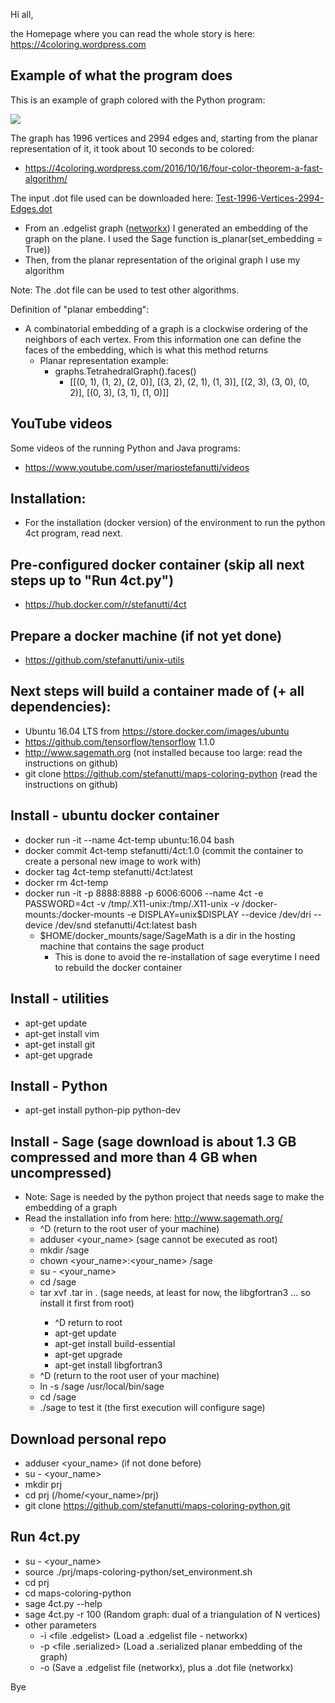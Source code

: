 Hi all,

the Homepage where you can read the whole story is here: https://4coloring.wordpress.com

## Example of what the program does

This is an example of graph colored with the Python program:
<p>
  <a href="https://github.com/stefanutti/maps-coloring-python/blob/master/graphs_created_and_colored/Test-1996-Vertices-2994-Edges.png">
    <img src="https://github.com/stefanutti/maps-coloring-python/blob/master/graphs_created_and_colored/Test-1996-Vertices-2994-Edges-small.png">
  </a>
</p>

The graph has 1996 vertices and 2994 edges and, starting from the planar representation of it, it took about 10 seconds to be colored:
- https://4coloring.wordpress.com/2016/10/16/four-color-theorem-a-fast-algorithm/

The input .dot file used can be downloaded here: <a href="https://github.com/stefanutti/maps-coloring-python/blob/master/graphs_created_and_colored/Test-1996-Vertices-2994-Edges.dot">Test-1996-Vertices-2994-Edges.dot</a>
- From an .edgelist graph (<a href="https://networkx.github.io/documentation/networkx-1.9.1/reference/readwrite.edgelist.html">networkx</a>) I generated an embedding of the graph on the plane. I used the Sage function is_planar(set_embedding = True)) 
- Then, from the planar representation of the original graph I use my algorithm

Note: The .dot file can be used to test other algorithms.

Definition of "planar embedding":
- A combinatorial embedding of a graph is a clockwise ordering of the neighbors of each vertex. From this information one can define the faces of the embedding, which is what this method returns
  - Planar representation example:
    - graphs.TetrahedralGraph().faces()
      - [[(0, 1), (1, 2), (2, 0)], [(3, 2), (2, 1), (1, 3)], [(2, 3), (3, 0), (0, 2)], [(0, 3), (3, 1), (1, 0)]]

## YouTube videos

Some videos of the running Python and Java programs:
- https://www.youtube.com/user/mariostefanutti/videos

## Installation:
- For the installation (docker version) of the environment to run the python 4ct program, read next.

## Pre-configured docker container (skip all next steps up to "Run 4ct.py")
- https://hub.docker.com/r/stefanutti/4ct

## Prepare a docker machine (if not yet done)
- https://github.com/stefanutti/unix-utils

## Next steps will build a container made of (+ all dependencies):
- Ubuntu 16.04 LTS from https://store.docker.com/images/ubuntu
- https://github.com/tensorflow/tensorflow 1.1.0
- http://www.sagemath.org (not installed because too large: read the instructions on github)
- git clone https://github.com/stefanutti/maps-coloring-python (read the instructions on github)

## Install - ubuntu docker container
- docker run -it --name 4ct-temp ubuntu:16.04 bash
- docker commit 4ct-temp stefanutti/4ct:1.0 (commit the container to create a personal new image to work with)
- docker tag 4ct-temp stefanutti/4ct:latest
- docker rm 4ct-temp
- docker run -it -p 8888:8888 -p 6006:6006 --name 4ct -e PASSWORD=4ct -v /tmp/.X11-unix:/tmp/.X11-unix -v /docker-mounts:/docker-mounts -e DISPLAY=unix$DISPLAY --device /dev/dri --device /dev/snd stefanutti/4ct:latest bash
  - $HOME/docker_mounts/sage/SageMath is a dir in the hosting machine that contains the sage product
    - This is done to avoid the re-installation of sage everytime I need to rebuild the docker container

## Install - utilities
- apt-get update
- apt-get install vim
- apt-get install git
- apt-get upgrade

## Install - Python
- apt-get install python-pip python-dev

## Install - Sage (sage download is about 1.3 GB compressed and more than 4 GB when uncompressed)
- Note: Sage is needed by the python project that needs sage to make the embedding of a graph
- Read the installation info from here: http://www.sagemath.org/
  - ^D (return to the root user of your machine)
  - adduser <your_name> (sage cannot be executed as root)
  - mkdir /sage
  - chown <your_name>:<your_name> /sage
  - su - <your_name>
  - cd /sage
  - tar xvf <sage file name>.tar in . (sage needs, at least for now, the libgfortran3 ... so install it first from root)
    - ^D return to root
    - apt-get update
    - apt-get install build-essential
    - apt-get upgrade
    - apt-get install libgfortran3
  - ^D (return to the root user of your machine)
  - ln -s /sage /usr/local/bin/sage
  - cd /sage
  - ./sage to test it (the first execution will configure sage)

## Download personal repo
- adduser <your_name> (if not done before)
- su - <your_name>
- mkdir prj
- cd prj (/home/<your_name>/prj)
- git clone https://github.com/stefanutti/maps-coloring-python.git

## Run 4ct.py
- su - <your_name>
- source ./prj/maps-coloring-python/set_environment.sh
- cd prj
- cd maps-coloring-python
- sage 4ct.py --help
- sage 4ct.py -r 100 (Random graph: dual of a triangulation of N vertices)
- other parameters
  - -i <file .edgelist> (Load a .edgelist file - networkx)
  - -p <file .serialized> (Load a .serialized planar embedding of the graph)
  - -o <file name without extension> (Save a .edgelist file (networkx), plus a .dot file (networkx)

Bye
